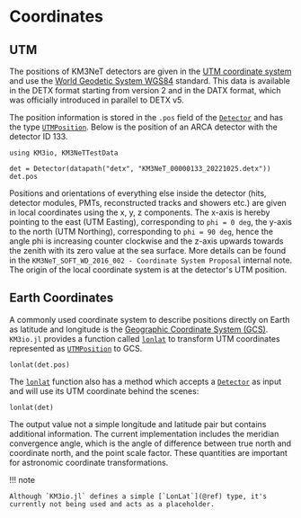 # Coordinates

## UTM

The positions of KM3NeT detectors are given in the [UTM coordinate
system](https://en.wikipedia.org/wiki/Universal_Transverse_Mercator_coordinate_system)
and use the [World Geodetic System
WGS84](https://en.wikipedia.org/wiki/World_Geodetic_System#WGS84) standard. This
data is available in the DETX format starting from version 2 and in the DATX
format, which was officially introduced in parallel to DETX v5.

The position information is stored in the `.pos` field of the [`Detector`](@ref)
and has the type [`UTMPosition`](@ref). Below is the position of an ARCA
detector with the detector ID 133.

```@example 1
using KM3io, KM3NeTTestData

det = Detector(datapath("detx", "KM3NeT_00000133_20221025.detx"))
det.pos
```

Positions and orientations of everything else inside the detector (hits,
detector modules, PMTs, reconstructed tracks and showers etc.) are given in
local coordinates using the x, y, z components. The x-axis is hereby pointing to
the east (UTM Easting), corresponding to `phi = 0 deg`, the y-axis to the north
(UTM Northing), corresponding to `phi = 90 deg`, hence the angle phi is
increasing counter clockwise and the z-axis upwards towards the zenith with its
zero value at the sea surface. More details can be found in the
`KM3NeT_SOFT_WD_2016_002 - Coordinate System Proposal` internal note. The origin
of the local coordinate system is at the detector's UTM position.

## Earth Coordinates

A commonly used coordinate system to describe positions directly on Earth as latitude and longitude is the [Geographic Coordinate System (GCS)](https://en.wikipedia.org/wiki/Geographic_coordinate_system). `KM3io.jl` provides a function called [`lonlat`](@ref) to transform UTM coordinates represented as [`UTMPosition`](@ref) to GCS.

```@example 1
lonlat(det.pos)
```

The [`lonlat`](@ref) function also has a method which accepts a [`Detector`](@ref) as input and will use its UTM coordinate behind the scenes:


```@example 1
lonlat(det)
```

The output value not a simple longitude and latitude pair but contains
additional information. The current implementation includes the meridian
convergence angle, which is the angle of difference between true north and
coordinate north, and the point scale factor. These quantities are important for
astronomic coordinate transformations.

!!! note

    Although `KM3io.jl` defines a simple [`LonLat`](@ref) type, it's currently not being used and acts as a placeholder.
